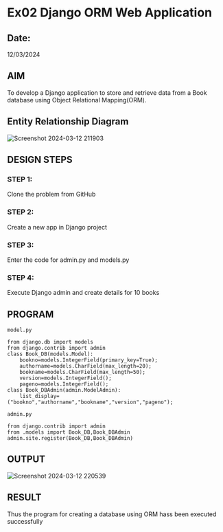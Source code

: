 # Ex02 Django ORM Web Application
## Date: 
12/03/2024
## AIM
To develop a Django application to store and retrieve data from a Book database using Object Relational Mapping(ORM).

## Entity Relationship Diagram

![Screenshot 2024-03-12 211903](https://github.com/Yogesh-Yogi-1/ORM/assets/148514598/8a12428d-0d0d-4759-a19d-7124048b785d)


## DESIGN STEPS

### STEP 1:
Clone the problem from GitHub

### STEP 2:
Create a new app in Django project

### STEP 3:
Enter the code for admin.py and models.py

### STEP 4:
Execute Django admin and create details for 10 books

## PROGRAM
```
model.py

from django.db import models
from django.contrib import admin
class Book_DB(models.Model):
    bookno=models.IntegerField(primary_key=True);
    authorname=models.CharField(max_length=20);
    bookname=models.CharField(max_length=50);
    version=models.IntegerField();
    pageno=models.IntegerField();
class Book_DBAdmin(admin.ModelAdmin):
    list_display=("bookno","authorname","bookname","version","pageno");

admin.py

from django.contrib import admin
from .models import Book_DB,Book_DBAdmin
admin.site.register(Book_DB,Book_DBAdmin)
```
## OUTPUT

![Screenshot 2024-03-12 220539](https://github.com/Yogesh-Yogi-1/ORM/assets/148514598/627f9f1f-db5e-44d6-a0c4-88a3f6d6b9a8)



## RESULT
Thus the program for creating a database using ORM hass been executed successfully
